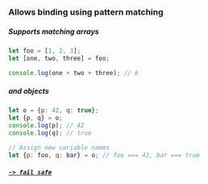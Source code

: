### Allows binding using pattern matching
##### Supports matching arrays
```JavaScript
let foo = [1, 2, 3];
let [one, two, three] = foo;

console.log(one + two + three); // 6
```
##### and objects
```JavaScript
let o = {p: 42, q: true};
let {p, q} = o;
console.log(p); // 42
console.log(q); // true

// Assign new variable names
let {p: foo, q: bar} = o; // foo === 42, bar === true
```

##### [`-> fail safe`](fail_safe.md)
